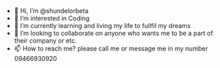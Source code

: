 - 👋 Hi, I’m @shundelorbeta
- 👀 I’m interested in Coding
- 🌱 I’m currently learning and living my life to fullfil my dreams
- 💞️ I’m looking to collaborate on anyone who wants me to be a part of their company  or etc.
- 📫 How to reach me? please call me or message me in my number 09466930920

<!---
shundelorbeta/shundelorbeta is a ✨ special ✨ repository because its `README.md` (this file) appears on your GitHub profile.
You can click the Preview link to take a look at your changes.
--->
